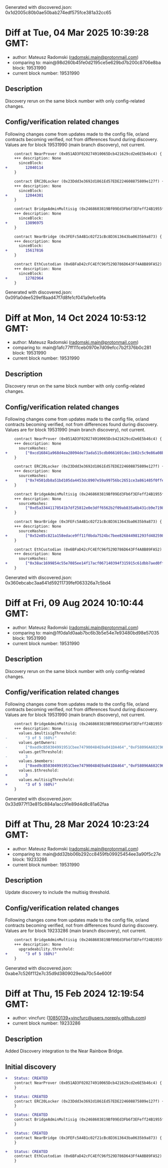 Generated with discovered.json: 0x1d2005c80b0ae50bab274edf575fce381a32cc65

# Diff at Tue, 04 Mar 2025 10:39:28 GMT:

- author: Mateusz Radomski (<radomski.main@protonmail.com>)
- comparing to: main@98d260b45fe0d2195ce5e629bd7b200c8706e8ba block: 19531990
- current block number: 19531990

## Description

Discovery rerun on the same block number with only config-related changes.

## Config/verification related changes

Following changes come from updates made to the config file,
or/and contracts becoming verified, not from differences found during
discovery. Values are for block 19531990 (main branch discovery), not current.

```diff
    contract NearProver (0x051AD3F020274910065Dcb421629cd2e6E5b46c4) {
    +++ description: None
      sinceBlock:
+        12040114
    }
```

```diff
    contract ERC20Locker (0x23Ddd3e3692d1861Ed57EDE224608875809e127f) {
    +++ description: None
      sinceBlock:
+        12044301
    }
```

```diff
    contract BridgeAdminMultisig (0x2468603819Bf09Ed3Fb6f3EFeff24B1955f3CDE1) {
    +++ description: None
      sinceBlock:
+        13896975
    }
```

```diff
    contract NearBridge (0x3FEFc5A4B1c02f21cBc8D3613643ba0635b9a873) {
    +++ description: None
      sinceBlock:
+        15617816
    }
```

```diff
    contract EthCustodian (0x6BFaD42cFC4EfC96f529D786D643Ff4A8B89FA52) {
    +++ description: None
      sinceBlock:
+        12702964
    }
```

Generated with discovered.json: 0x091a0dee529ef8aad47f7d8fe1cf041a9efce9fa

# Diff at Mon, 14 Oct 2024 10:53:12 GMT:

- author: Mateusz Radomski (<radomski.main@protonmail.com>)
- comparing to: main@1afc77ff111ceb0970e7d09efcc7b2f376b0c281 block: 19531990
- current block number: 19531990

## Description

Discovery rerun on the same block number with only config-related changes.

## Config/verification related changes

Following changes come from updates made to the config file,
or/and contracts becoming verified, not from differences found during
discovery. Values are for block 19531990 (main branch discovery), not current.

```diff
    contract NearProver (0x051AD3F020274910065Dcb421629cd2e6E5b46c4) {
    +++ description: None
      sourceHashes:
+        ["0xcd16841a968d4ea28094de73ada515cdb0661691dec1b02c5c9e86a08bcc5d06"]
    }
```

```diff
    contract ERC20Locker (0x23Ddd3e3692d1861Ed57EDE224608875809e127f) {
    +++ description: None
      sourceHashes:
+        ["0x74501db8a51bd105da4453dc8907e59a99756bc2651ce3a861485f0ffe7cf724"]
    }
```

```diff
    contract BridgeAdminMultisig (0x2468603819Bf09Ed3Fb6f3EFeff24B1955f3CDE1) {
    +++ description: None
      sourceHashes:
+        ["0xd5a33441170541b7df25812e0e3dff6562b2f09ab835a6b431cb9e7198a47605","0xd42bbf9f7dcd3720a7fc6bdc6edfdfae8800a37d6dd4decfa0ef6ca4a2e88940"]
    }
```

```diff
    contract NearBridge (0x3FEFc5A4B1c02f21cBc8D3613643ba0635b9a873) {
    +++ description: None
      sourceHashes:
+        ["0x52e85c821a158edace9ff11f0bda7524bc7bee826844981293fd48259887aaf1"]
    }
```

```diff
    contract EthCustodian (0x6BFaD42cFC4EfC96f529D786D643Ff4A8B89FA52) {
    +++ description: None
      sourceHashes:
+        ["0x38ac1699854c55e7085ee14f17acf067140394f315915c61dbb7aed0ff7bce59"]
    }
```

Generated with discovered.json: 0x360ebcabc3aa641d59211739fef063326a7c5bd4

# Diff at Fri, 09 Aug 2024 10:10:44 GMT:

- author: Mateusz Radomski (<radomski.main@protonmail.com>)
- comparing to: main@1f0da1d0aab7bc6b3b5e54e7e93480bd98e57035 block: 19531990
- current block number: 19531990

## Description

Discovery rerun on the same block number with only config-related changes.

## Config/verification related changes

Following changes come from updates made to the config file,
or/and contracts becoming verified, not from differences found during
discovery. Values are for block 19531990 (main branch discovery), not current.

```diff
    contract BridgeAdminMultisig (0x2468603819Bf09Ed3Fb6f3EFeff24B1955f3CDE1) {
    +++ description: None
      values.$multisigThreshold:
-        "3 of 5 (60%)"
      values.getOwners:
-        ["0xed9cB50304991951Cbee747900484E9a041DA464","0xF58096A602C960c841Bd83A29DE21c808a9c1ac9","0xCFB9C137E21E199757Ae3Ce705B199CB26A3b91d","0x1180c536465413eE05b206b3a99d4C6a9934D2b7","0x8F3A347Eb3eB62fEa4975d293e052cD96abd36C6"]
      values.getThreshold:
-        3
      values.$members:
+        ["0xed9cB50304991951Cbee747900484E9a041DA464","0xF58096A602C960c841Bd83A29DE21c808a9c1ac9","0xCFB9C137E21E199757Ae3Ce705B199CB26A3b91d","0x1180c536465413eE05b206b3a99d4C6a9934D2b7","0x8F3A347Eb3eB62fEa4975d293e052cD96abd36C6"]
      values.$threshold:
+        3
      values.multisigThreshold:
+        "3 of 5 (60%)"
    }
```

Generated with discovered.json: 0x33d977f13e815c884a1acc91e89d4d8c81a62faa

# Diff at Thu, 28 Mar 2024 10:23:24 GMT:

- author: Mateusz Radomski (<radomski.main@protonmail.com>)
- comparing to: main@dd32bb06b292cc8459fb09925454ee3a90f5c27e block: 19233286
- current block number: 19531990

## Description

Update discovery to include the multisig threshold.

## Config/verification related changes

Following changes come from updates made to the config file,
or/and contracts becoming verified, not from differences found during
discovery. Values are for block 19233286 (main branch discovery), not current.

```diff
    contract BridgeAdminMultisig (0x2468603819Bf09Ed3Fb6f3EFeff24B1955f3CDE1) {
    +++ description: None
      upgradeability.threshold:
+        "3 of 5 (60%)"
    }
```

Generated with discovered.json: 0xabe7c526f112e7c35d9d3809029eda70c54e600f

# Diff at Thu, 15 Feb 2024 12:19:54 GMT:

- author: vincfurc (<10850139+vincfurc@users.noreply.github.com>)
- current block number: 19233286

## Description

Added Discovery integration to the Near Rainbow Bridge.

## Initial discovery

```diff
+   Status: CREATED
    contract NearProver (0x051AD3F020274910065Dcb421629cd2e6E5b46c4) {
    }
```

```diff
+   Status: CREATED
    contract ERC20Locker (0x23Ddd3e3692d1861Ed57EDE224608875809e127f) {
    }
```

```diff
+   Status: CREATED
    contract BridgeAdminMultisig (0x2468603819Bf09Ed3Fb6f3EFeff24B1955f3CDE1) {
    }
```

```diff
+   Status: CREATED
    contract NearBridge (0x3FEFc5A4B1c02f21cBc8D3613643ba0635b9a873) {
    }
```

```diff
+   Status: CREATED
    contract EthCustodian (0x6BFaD42cFC4EfC96f529D786D643Ff4A8B89FA52) {
    }
```
